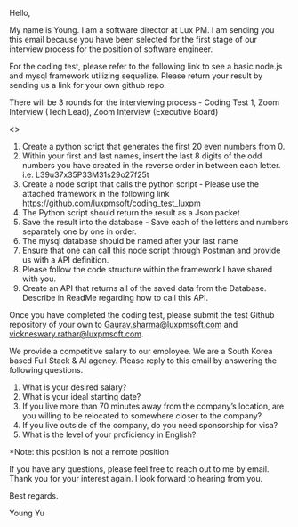 Hello, 

My name is Young. I am a software director at Lux PM. I am sending you this email because you have been selected for the first stage of our interview process for the position of software engineer. 

For the coding test, please refer to the following link to see a basic node.js and mysql framework utilizing sequelize. Please return your result by sending us a link for your own github repo.

There will be 3 rounds for the interviewing process - Coding Test 1, Zoom Interview (Tech Lead), Zoom Interview (Executive Board)


<<Requirements>>

1. Create a python script that generates the first 20 even numbers from 0.
2. Within your first and last names, insert the last 8 digits of the odd numbers you have created in the reverse order in between each letter.
i.e. L39u37x35P33M31s29o27f25t
3. Create a node script that calls the python script - Please use the attached framework in the following link
https://github.com/luxpmsoft/coding_test_luxpm
4. The Python script should return the result as a Json packet
5. Save the result into the database - Save each of the letters and numbers separately one by one in order.
7. The mysql database should be named after your last name
8. Ensure that one can call this node script through Postman and provide us with a API definition.
9. Please follow the code structure within the framework I have shared with you.
10. Create an API that returns all of the saved data from the Database. Describe in ReadMe regarding how to call this API.
  
Once you have completed the coding test, please submit the test Github repository of your own to Gaurav.sharma@luxpmsoft.com and vickneswary.rathar@luxpmsoft.com. 

We provide a competitive salary to our employee. We are a South Korea based Full Stack & AI agency.
Please reply to this email by answering the following questions.
1. What is your desired salary?
2. What is your ideal starting date?
3. If you live more than 70 minutes away from the company’s location, are you willing to be relocated to somewhere closer to the company?
4. If you live outside of the company, do you need sponsorship for visa?
5. What is the level of your proficiency in English?

*Note: this position is not a remote position

If you have any questions, please feel free to reach out to me by email.
Thank you for your interest again. I look forward to hearing from you.

Best regards.

Young Yu
